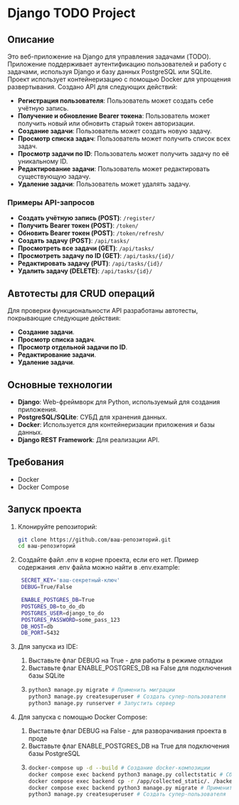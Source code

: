 # Django TODO Project
## Описание
Это веб-приложение на Django для управления задачами (TODO). Приложение поддерживает аутентификацию пользователей и работу с задачами, используя Django и базу данных PostgreSQL или SQLite. Проект использует контейнеризацию с помощью Docker для упрощения развертывания. Создано API для следующих действий:

- **Регистрация пользователя**: Пользователь может создать себе учётную запись.
- **Получение и обновление Bearer токена**: Пользователь может получить новый или обновить старый токен авторизации.
- **Создание задачи**: Пользователь может создать новую задачу.
- **Просмотр списка задач**: Пользователь может получить список всех задач.
- **Просмотр задачи по ID**: Пользователь может получить задачу по её уникальному ID.
- **Редактирование задачи**: Пользователь может редактировать существующую задачу.
- **Удаление задачи**: Пользователь может удалять задачу.

### Примеры API-запросов
- **Создать учётную запись (POST)**: `/register/`
- **Получить Bearer токен (POST)**: `/token/`
- **Обновить Bearer токен (POST)**: `/token/refresh/`
- **Создать задачу (POST)**: `/api/tasks/`
- **Просмотреть все задачи (GET)**: `/api/tasks/`
- **Просмотреть задачу по ID (GET)**: `/api/tasks/{id}/`
- **Редактировать задачу (PUT)**: `/api/tasks/{id}/`
- **Удалить задачу (DELETE)**: `/api/tasks/{id}/`

## Автотесты для CRUD операций
Для проверки функциональности API разработаны автотесты, покрывающие следующие действия:

- **Создание задачи**.
- **Просмотр списка задач**.
- **Просмотр отдельной задачи по ID**.
- **Редактирование задачи**.
- **Удаление задачи**.

## Основные технологии
- **Django**: Web-фреймворк для Python, используемый для создания приложения.
- **PostgreSQL/SQLite**: СУБД для хранения данных.
- **Docker**: Используется для контейнеризации приложения и базы данных.
- **Django REST Framework**: Для реализации API.

## Требования
- Docker
- Docker Compose

## Запуск проекта

1. Клонируйте репозиторий:

   ```bash
   git clone https://github.com/ваш-репозиторий.git
   cd ваш-репозиторий

2. Создайте файл .env в корне проекта, если его нет. Пример содержания .env файла можно найти в .env.example:

   ```bash
    SECRET_KEY='ваш-секретный-ключ'
    DEBUG=True/False

    ENABLE_POSTGRES_DB=True
    POSTGRES_DB=to_do_db
    POSTGRES_USER=django_to_do
    POSTGRES_PASSWORD=some_pass_123
    DB_HOST=db
    DB_PORT=5432

3. Для запуска из IDE:
   1. Выставьте флаг DEBUG на True - для работы в режиме отладки
   2. Выставьте флаг ENABLE_POSTGRES_DB на False для подключения базы SQLite
   3. ```bash
      python3 manage.py migrate # Применить миграции
      python3 manage.py createsuperuser # Создать супер-пользователя
      python3 manage.py runserver # Запустить сервер

4. Для запуска с помощью Docker Compose:
   1. Выставьте флаг DEBUG на False - для разворачивания проекта в проде
   2. Выставьте флаг ENABLE_POSTGRES_DB на True для подключения базы PostgreSQL
   3. ```bash
      docker-compose up -d --build # Создание docker-композиции
      docker compose exec backend python3 manage.py collectstatic # Сбор статики Джанго
      docker compose exec backend cp -r /app/collected_static/. /backend_static/static/ # Копирование статики в volume
      docker compose exec backend python3 manage.py migrate # Применить миграции
      python3 manage.py createsuperuser # Создать супер-пользователя